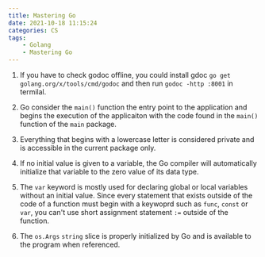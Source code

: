 ```yaml
---
title: Mastering Go
date: 2021-10-18 11:15:24
categories: CS
tags:
    - Golang
    - Mastering Go
---
```


1. If you have to check godoc offline, you could install gdoc `go get golang.org/x/tools/cmd/godoc` and then run `godoc -http :8001` in termilal.

2. Go consider the `main()` function the entry point to the application and begins the execution of the applicaiton with the code found in the `main()` function of the `main` package.

3. Everything that begins with a lowercase letter is considered private and is accessible in the current package only.

4. If no initial value is given to a variable, the Go compiler will automatically initialize that variable to the zero value of its data type.

5. The `var` keyword is mostly used for declaring global or local variables without an initial value. Since every statement that exists outside of the code of a function must begin with a keywoprd such as `func`, `const` or `var`, you can't use short assignment statement `:=` outside of the function.

6. The `os.Args` `string` slice is properly initialized by Go and is available to the program when referenced. 